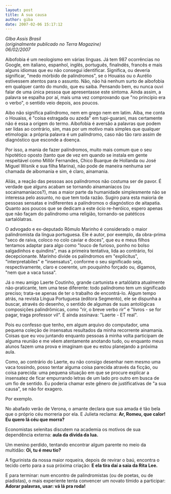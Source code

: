 ```yaml
---
layout: post
title: A sua causa
author: giba
date: 2007-02-06 15:17:12
---
```

*G﻿Iba Assis Brasil*\
*(﻿originalmente publicado no Terra Magazine)*\
*06/02/2007*

Aibofobia é um neologismo em várias línguas. Já tem 987 ocorrências no Google, em italiano, espanhol, inglês, português, finalndês, francês e mais alguns idiomas que eu não consegui identificar. Significa, ou deveria significar, "medo mórbido de palíndromos", se o Houaiss ou o Aurélio estivessem atentos para o assunto. Não, não há nenhum surto de aibofobia em qualquer canto do mundo, que eu saiba. Pensando bem, eu nunca ouvi falar de uma única pessoa que apresentasse este sintoma. Ainda assim, a palavra se espalha por aí, mais uma vez comprovando que "no princípio era o verbo", o sentido veio depois, aos poucos.

Aibo não significa palíndromo, nem em grego nem em latim. Aiba, me conta o Houaiss, é "coisa estragada ou azeda" em tupi-guarani, mas certamente não é essa a origem do termo. Aibofobia é aversão a palavras que podem ser lidas ao contrário, sim, mas por um motivo mais simples que qualquer etimologia: a própria palavra é um palíndromo, caso não tão raro assim de diagnóstico que esconde a doença.

Por isso, a mania de fazer palíndromos, muito mais comum que o seu hipotético oposto (tanto que de vez em quando se instala em gente respeitável como Millôr Fernandes, Chico Buarque de Hollanda ou José Miguel Wisnik e sua filha Marina), não pode de maneira nenhuma ser chamada de aibomania e sim, é claro, ainamania.

Aliás, a reação das pessoas aos palíndromos não costuma ser de pavor. É verdade que alguns acabam se tornando ainamaníacos (ou socainamaníacos?), mas a maior parte da humanidade simplesmente não se interessa pelo assunto, no que tem toda razão. Sugiro para esta maioria de pessoas sensatas e indiferentes a palíndromos o diagnóstico de aitapatia. Quanto aos poucos que se dedicam a este ócio re-heróico, espero apenas que não façam do palíndromo uma religião, tornando-se patéticos sartalólatras.

O advogado e ex-deputado Rômulo Marinho é considerado o maior palindromista da língua portuguesa. Ele é autor, por exemplo, da obra-prima "seco de raiva, coloco no colo caviar e doces", que eu e meus filhos tentamos adaptar para algo como "louco de furioso, ponho no bolso salgadinhos e quindins", mas a primeira tentativa, lida ao contrário, foi decepcionante. Marinho divide os palíndromos em "explicitus", "interpretabiles" e "insensatus", conforme o seu significado seja, respectivamente, claro e coerente, um pouquinho forçado ou, digamos, "nem que a vaca tussa".

Já o meu amigo Laerte Coutinho, grande cartunista e artalólatra atualmente não-praticante, tem uma tese diferente: todo palíndromo tem um significado preciso; trata-se apenas de ter o trabalho de encontrá-lo. Algum tempo atrás, na revista Língua Portuguesa (editora Segmento), ele se dispunha a buscar, através do desenho, o sentido de algumas de suas antológicas composições palindrômicas, como "rir, o breve verbo rir" e "livros - se for pagar, traga professor vil". E ainda assinava: "Laerte - ET real".

Pois eu confesso que tenho, em algum arquivo do computador, uma pequena coleção de insensatus resultados da minha recorrente ainamania. Coisas que eu vou juntando enquanto pessoas à minha volta participam de alguma reunião e me vêem atentamente anotando tudo, ou enquanto meus alunos fazem uma prova e imaginam que eu estou planejando a próxima aula.

Como, ao contrário do Laerte, eu não consigo desenhar nem mesmo uma vaca tossindo, posso tentar alguma coisa parecida através da ficção, ou coisa parecida: uma pequena situação em que se procure explicar a insensatez de ficar empurrando letras de um lado pro outro em busca de um fio de sentido. Eu poderia chamar este gênero de justificativas de "a sua causa", se não for exagero.

Por exemplo.

No abafado verão de Verona, o amante declara que sua amada é tão bela que o próprio céu morreria por ela. E Julieta reclama: **Ar, Romeu, que calor! Eu quero lá céu que morra?**

Economistas selenitas discutem na academia os motivos de sua dependência externa: **aula da dívida da lua.**

Um menino perdido, tentando encontrar algum parente no meio da multidão: **Oi, tu é meu tio?**

A figurinista da nossa maior roqueira, depois de revirar o baú, encontra o tecido certo para a sua próxima criação: **E ela tira daí a saia da Rita Lee.**

E para terminar: num encontro de palindromistas (ou de poetas, ou de piadistas), o mais experiente tenta convencer um novato tímido a participar: **Adorar palavras, usar: vá lá pra roda!**